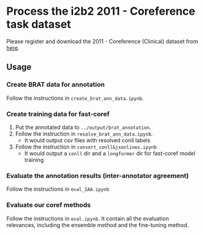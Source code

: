 # Process the i2b2 2011 - Coreference task dataset

Please register and download the 2011 - Coreference (Clinical) dataset from [here](https://portal.dbmi.hms.harvard.edu/projects/n2c2-nlp/).

## Usage

### Create BRAT data for annotation

Follow the instructions in ``create_brat_ann_data.ipynb``.

### Create training data for fast-coref

1. Put the annotated data to ``../output/brat_annotation``.
2. Follow the instruction in ``resolve_brat_ann_data.ipynb``.
   - It would output csv files with resolved conll labels
3. Follow the instruction in `convert_conll&jsonlines.ipynb`
   - It would output a `conll` dir and a `longformer` dir for fast-coref model training

### Evaluate the annotation results (inter-annotator agreement)

Follow the instructions in ``eval_IAA.ipynb``

### Evaluate our coref methods

Follow the instructions in ``eval.ipynb``. It contain all the evaluation relevances, including the ensemble method and the fine-tuning method.
